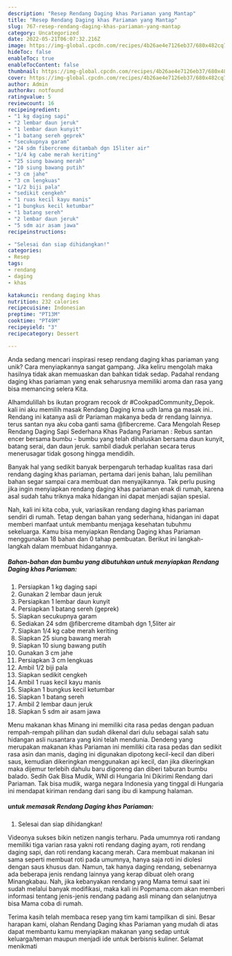```yaml
---
description: "Resep Rendang Daging khas Pariaman yang Mantap"
title: "Resep Rendang Daging khas Pariaman yang Mantap"
slug: 767-resep-rendang-daging-khas-pariaman-yang-mantap
category: Uncategorized
date: 2022-05-21T06:07:32.216Z
image: https://img-global.cpcdn.com/recipes/4b26ae4e7126eb37/680x482cq70/rendang-daging-khas-pariaman-foto-resep-utama.jpg
hideToc: false
enableToc: true
enableTocContent: false
thumbnail: https://img-global.cpcdn.com/recipes/4b26ae4e7126eb37/680x482cq70/rendang-daging-khas-pariaman-foto-resep-utama.jpg
cover: https://img-global.cpcdn.com/recipes/4b26ae4e7126eb37/680x482cq70/rendang-daging-khas-pariaman-foto-resep-utama.jpg
author: Admin
authorAv: notfound
ratingvalue: 5
reviewcount: 16
recipeingredient:
- "1 kg daging sapi"
- "2 lembar daun jeruk"
- "1 lembar daun kunyit"
- "1 batang sereh geprek"
- "secukupnya garam"
- "24 sdm fibercreme ditambah dgn 15liter air"
- "1/4 kg cabe merah keriting"
- "25 siung bawang merah"
- "10 siung bawang putih"
- "3 cm jahe"
- "3 cm lengkuas"
- "1/2 biji pala"
- "sedikit cengkeh"
- "1 ruas kecil kayu manis"
- "1 bungkus kecil ketumbar"
- "1 batang sereh"
- "2 lembar daun jeruk"
- "5 sdm air asam jawa"
recipeinstructions:

- "Selesai dan siap dihidangkan!"
categories:
- Resep
tags:
- rendang
- daging
- khas

katakunci: rendang daging khas 
nutrition: 232 calories
recipecuisine: Indonesian
preptime: "PT13M"
cooktime: "PT49M"
recipeyield: "3"
recipecategory: Dessert

---
```





Anda sedang mencari inspirasi resep rendang daging khas pariaman yang unik? Cara menyiapkannya sangat gampang. Jika keliru mengolah maka hasilnya tidak akan memuaskan dan bahkan tidak sedap. Padahal rendang daging khas pariaman yang enak seharusnya memiliki aroma dan rasa yang bisa memancing selera Kita.





Alhamdulillah bs ikutan program recook dr #CookpadCommunity_Depok. kali ini aku memilih masak Rendang Daging krna udh lama ga masak ini.. Rendang ini katanya asli dr Pariaman makanya beda dr rendang lainnya. terus santan nya aku coba ganti sama @fibercreme. Cara Mengolah Resep Rendang Daging Sapi Sederhana Khas Padang Pariaman : Rebus santan encer bersama bumbu - bumbu yang telah dihaluskan bersama daun kunyit, batang serai, dan daun jeruk. sambil diaduk perlahan secara terus menerusagar tidak gosong hingga mendidih.

Banyak hal yang sedikit banyak berpengaruh terhadap kualitas rasa dari rendang daging khas pariaman, pertama dari jenis bahan, lalu pemilihan bahan segar sampai cara membuat dan menyajikannya. Tak perlu pusing jika ingin menyiapkan rendang daging khas pariaman enak di rumah, karena asal sudah tahu triknya maka hidangan ini dapat menjadi sajian spesial.






Nah, kali ini kita coba, yuk, variasikan rendang daging khas pariaman sendiri di rumah. Tetap dengan bahan yang sederhana, hidangan ini dapat memberi manfaat untuk membantu menjaga kesehatan tubuhmu sekeluarga. Kamu bisa menyiapkan Rendang Daging khas Pariaman menggunakan 18 bahan dan 0 tahap pembuatan. Berikut ini langkah-langkah dalam membuat hidangannya.

<!--inarticleads1-->

##### Bahan-bahan dan bumbu yang dibutuhkan untuk menyiapkan Rendang Daging khas Pariaman:

1. Persiapkan 1 kg daging sapi
1. Gunakan 2 lembar daun jeruk
1. Persiapkan 1 lembar daun kunyit
1. Persiapkan 1 batang sereh (geprek)
1. Siapkan secukupnya garam
1. Sediakan 24 sdm @fibercreme ditambah dgn 1,5liter air
1. Siapkan 1/4 kg cabe merah keriting
1. Siapkan 25 siung bawang merah
1. Siapkan 10 siung bawang putih
1. Gunakan 3 cm jahe
1. Persiapkan 3 cm lengkuas
1. Ambil 1/2 biji pala
1. Siapkan sedikit cengkeh
1. Ambil 1 ruas kecil kayu manis
1. Siapkan 1 bungkus kecil ketumbar
1. Siapkan 1 batang sereh
1. Ambil 2 lembar daun jeruk
1. Siapkan 5 sdm air asam jawa


Menu makanan khas Minang ini memiliki cita rasa pedas dengan paduan rempah-rempah pilihan dan sudah dikenal dari dulu sebagai salah satu hidangan asli nusantara yang kini telah mendunia. Dendeng yang merupakan makanan khas Pariaman ini memiliki cita rasa pedas dan sedikit rasa asin dan manis, daging ini digunakan dipotong kecil-kecil dan diberi saus, kemudian dikeringkan menggunakan api kecil, dan jika dikeringkan maka dijemur terlebih dahulu baru digoreng dan diberi taburan bumbu balado. Sedih Gak Bisa Mudik, WNI di Hungaria Ini Dikirimi Rendang dari Pariaman. Tak bisa mudik, warga negara Indonesia yang tinggal di Hungaria ini mendapat kiriman rendang dari sang ibu di kampung halaman. 

<!--inarticleads2-->

#####  untuk memasak Rendang Daging khas Pariaman:


1. Selesai dan siap dihidangkan!

Videonya sukses bikin netizen nangis terharu. Pada umumnya roti randang memiliki tiga varian rasa yakni roti rendang daging ayam, roti rendang daging sapi, dan roti rendang kacang merah. Cara membuat makanan ini sama seperti membuat roti pada umumnya, hanya saja roti ini diolesi dengan saus khusus dan. Namun, tak hanya daging rendang, sebenarnya ada beberapa jenis rendang lainnya yang kerap dibuat oleh orang Minangkabau. Nah, jika kebanyakan rendang yang Mama temui saat ini sudah melalui banyak modifikasi, maka kali ini Popmama.com akan memberi informasi tentang jenis-jenis rendang padang asli minang dan selanjutnya bisa Mama coba di rumah. 

Terima kasih telah membaca resep yang tim kami tampilkan di sini. Besar harapan kami, olahan Rendang Daging khas Pariaman yang mudah di atas dapat membantu kamu menyiapkan makanan yang sedap untuk keluarga/teman maupun menjadi ide untuk berbisnis kuliner. Selamat menikmati
